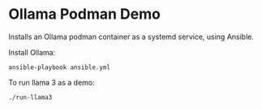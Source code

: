 Ollama Podman Demo
==================

Installs an Ollama podman container as a systemd service, using Ansible.

Install Ollama:
```
ansible-playbook ansible.yml
```

To run llama 3 as a demo:
```
./run-llama3
```
